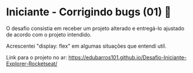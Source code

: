# Iniciante - Corrigindo bugs (01) 👀

O desafio consistia em receber um projeto alterado e entregá-lo ajustado de acordo com o projeto intendido.

Acrescentei "display: flex" em algumas situações que entendi utíl.

Link para o projeto no ar: https://edubarros101.github.io/Desafio-Iniciante-Explorer-Rocketseat/
